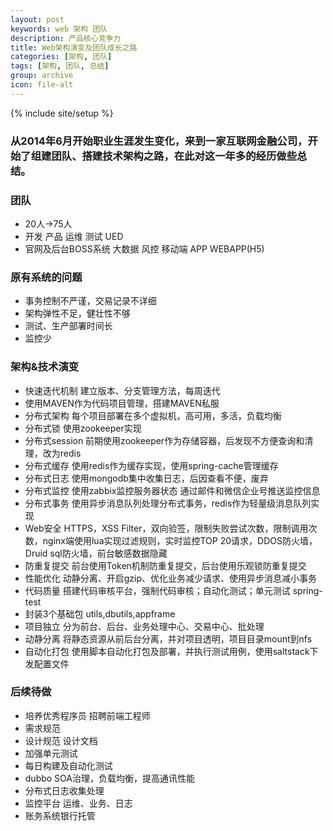 ```yaml
---
layout: post
keywords: web 架构 团队
description: 产品核心竞争力
title: Web架构演变及团队成长之路
categories: [架构, 团队]
tags: [架构, 团队, 总结]
group: archive
icon: file-alt
---
```

{% include site/setup %}

### 从2014年6月开始职业生涯发生变化，来到一家互联网金融公司，开始了组建团队、搭建技术架构之路，在此对这一年多的经历做些总结。 ###

### 团队 ###
- 20人->75人
- 开发 产品 运维 测试 UED
- 官网及后台BOSS系统 大数据 风控 移动端 APP WEBAPP(H5)

### 原有系统的问题 ###
- 事务控制不严谨，交易记录不详细
- 架构弹性不足，健壮性不够
- 测试、生产部署时间长
- 监控少

### 架构&技术演变 ###
- 快速迭代机制 建立版本、分支管理方法，每周迭代
- 使用MAVEN作为代码项目管理，搭建MAVEN私服
- 分布式架构 每个项目部署在多个虚拟机，高可用，多活，负载均衡
- 分布式锁 使用zookeeper实现
- 分布式session 前期使用zookeeper作为存储容器，后发现不方便查询和清理，改为redis
- 分布式缓存 使用redis作为缓存实现，使用spring-cache管理缓存
- 分布式日志 使用mongodb集中收集日志，后因查看不便，废弃
- 分布式监控 使用zabbix监控服务器状态 通过邮件和微信企业号推送监控信息
- 分布式事务 使用异步消息队列处理分布式事务，redis作为轻量级消息队列实现
- Web安全 HTTPS，XSS Filter，双向验签，限制失败尝试次数，限制调用次数，nginx端使用lua实现过滤规则，实时监控TOP 20请求，DDOS防火墙，Druid sql防火墙，前台敏感数据隐藏
- 防重复提交 前台使用Token机制防重复提交，后台使用乐观锁防重复提交
- 性能优化 动静分离、开启gzip、优化业务减少请求、使用异步消息减小事务
- 代码质量 搭建代码审核平台，强制代码审核；自动化测试；单元测试 spring-test
- 封装3个基础包 utils,dbutils,appframe
- 项目独立 分为前台、后台、业务处理中心、交易中心、批处理
- 动静分离 将静态资源从前后台分离，并对项目透明，项目目录mount到nfs
- 自动化打包 使用脚本自动化打包及部署，并执行测试用例，使用saltstack下发配置文件

### 后续待做 ###
- 培养优秀程序员 招聘前端工程师
- 需求规范
- 设计规范 设计文档
- 加强单元测试 
- 每日构建及自动化测试
- dubbo SOA治理，负载均衡，提高通讯性能
- 分布式日志收集处理
- 监控平台 运维、业务、日志 
- 账务系统银行托管